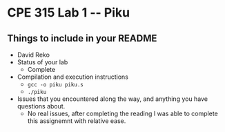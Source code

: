 # CPE 315 Lab 1 -- Piku

## Things to include in your README

* David Reko
* Status of your lab
  * Complete
* Compilation and execution instructions
  * `gcc -o piku piku.s`
  * `./piku`
* Issues that you encountered along the way, and anything you have questions about.
  * No real issues, after completing the reading I was able to complete this assignemnt with relative ease.
